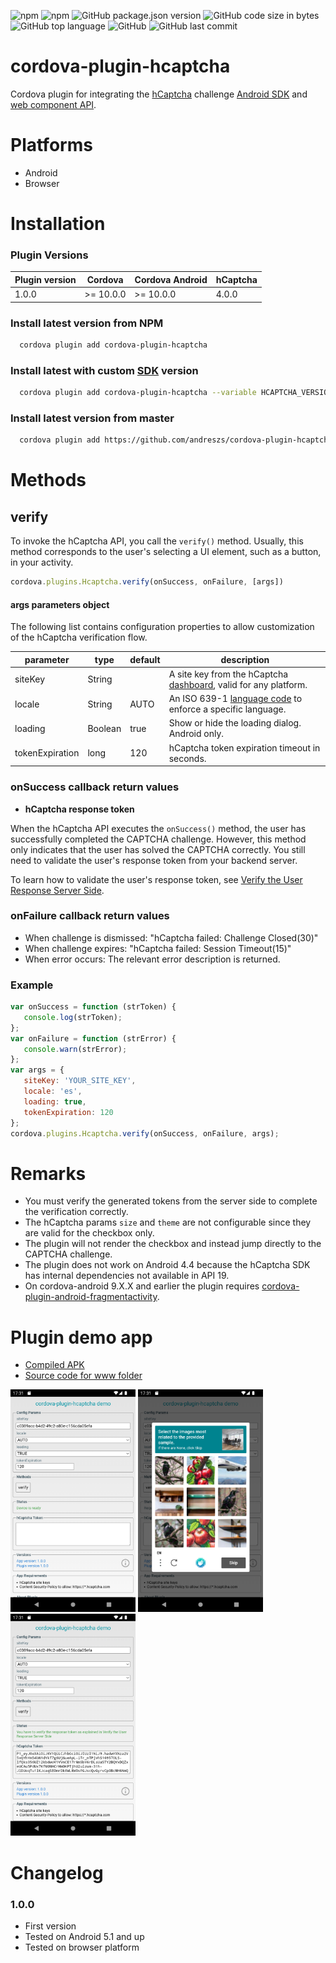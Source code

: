 ![npm](https://img.shields.io/npm/dt/cordova-plugin-hcaptcha) ![npm](https://img.shields.io/npm/v/cordova-plugin-hcaptcha) ![GitHub package.json version](https://img.shields.io/github/package-json/v/andreszs/cordova-plugin-hcaptcha?color=FF6D00&label=master&logo=github) ![GitHub code size in bytes](https://img.shields.io/github/languages/code-size/andreszs/cordova-plugin-hcaptcha) ![GitHub top language](https://img.shields.io/github/languages/top/andreszs/cordova-plugin-hcaptcha) ![GitHub](https://img.shields.io/github/license/andreszs/cordova-plugin-hcaptcha) ![GitHub last commit](https://img.shields.io/github/last-commit/andreszs/cordova-plugin-hcaptcha)

# cordova-plugin-hcaptcha

Cordova plugin for integrating the [hCaptcha](https://github.com/hCaptcha/hcaptcha-android-sdk) challenge [Android SDK](https://github.com/hCaptcha/hcaptcha-android-sdk) and [web component API](https://docs.hcaptcha.com/invisible).

# Platforms

- Android
- Browser

# Installation

### Plugin Versions

| Plugin version | Cordova | Cordova Android | hCaptcha |
| --- | --- | --- | --- |
| 1.0.0 | >= 10.0.0 | >= 10.0.0 | 4.0.0 |

### Install latest version from NPM

```bash
  cordova plugin add cordova-plugin-hcaptcha
```

### Install latest with custom [SDK](https://github.com/hCaptcha/hcaptcha-android-sdk/releases) version

```bash
  cordova plugin add cordova-plugin-hcaptcha --variable HCAPTCHA_VERSION=4.0.0
```

### Install latest version from master

```bash
  cordova plugin add https://github.com/andreszs/cordova-plugin-hcaptcha
```

# Methods

## verify

To invoke the hCaptcha API, you call the `verify()` method. Usually, this method corresponds to the user's selecting a UI element, such as a button, in your activity.

```javascript
cordova.plugins.Hcaptcha.verify(onSuccess, onFailure, [args])
```

#### args parameters object

The following list contains configuration properties to allow customization of the hCaptcha verification flow.

| parameter | type | default | description |
| --- | --- | --- | --- |
| siteKey | String | | A site key from the hCaptcha [dashboard](https://dashboard.hcaptcha.com/sites), valid for any platform. |
| locale | String | AUTO | An ISO 639-1 [language code](https://docs.hcaptcha.com/languages) to enforce a specific language. |
| loading | Boolean | true | Show or hide the loading dialog. Android only. |
| tokenExpiration | long | 120 | hCaptcha token expiration timeout in seconds. |

### onSuccess callback return values

- **hCaptcha response token**

When the hCaptcha API executes the `onSuccess()` method, the user has successfully completed the CAPTCHA challenge. However, this method only indicates that the user has solved the CAPTCHA correctly. You still need to validate the user's response token from your backend server.

To learn how to validate the user's response token, see [Verify the User Response Server Side](https://docs.hcaptcha.com/#verify-the-user-response-server-side).

### onFailure callback return values

- When challenge is dismissed: "hCaptcha failed: Challenge Closed(30)"
- When challenge expires: "hCaptcha failed: Session Timeout(15)"
- When error occurs: The relevant error description is returned.

### Example

 ```javascript
var onSuccess = function (strToken) {
    console.log(strToken);
};
var onFailure = function (strError) {
    console.warn(strError);
};
var args = {
    siteKey: 'YOUR_SITE_KEY',
    locale: 'es',
    loading: true,
    tokenExpiration: 120
};
cordova.plugins.Hcaptcha.verify(onSuccess, onFailure, args);
```

# 
# Remarks

- You must verify the generated tokens from the server side to complete the verification correctly.
- The hCaptcha params `size` and `theme` are not configurable since they are valid for the checkbox only.
- The plugin will not render the checkbox and instead jump directly to the CAPTCHA challenge.
- The plugin does not work on Android 4.4 because the hCaptcha SDK has internal dependencies not available in API 19.
- On cordova-android 9.X.X and earlier the plugin requires [cordova-plugin-android-fragmentactivity](https://www.npmjs.com/package/cordova-plugin-android-fragmentactivity).

# Plugin demo app

- [Compiled APK](https://github.com/andreszs/cordova-plugin-demos/com.andreszs.hcaptcha.demo/apk)
- [Source code for www folder](https://github.com/andreszs/cordova-plugin-demos)

<img src="https://github.com/andreszs/cordova-plugin-demos/blob/main/com.andreszs.hcaptcha.demo/screenshots/android/hcaptcha-001.png?raw=true" width="200" /> <img src="https://github.com/andreszs/cordova-plugin-demos/blob/main/com.andreszs.hcaptcha.demo/screenshots/android/hcaptcha-002.png?raw=true" width="200" /> <img src="https://github.com/andreszs/cordova-plugin-demos/blob/main/com.andreszs.hcaptcha.demo/screenshots/android/hcaptcha-003.png?raw=true" width="200" />

# Changelog

### 1.0.0

- First version
- Tested on Android 5.1 and up
- Tested on browser platform
